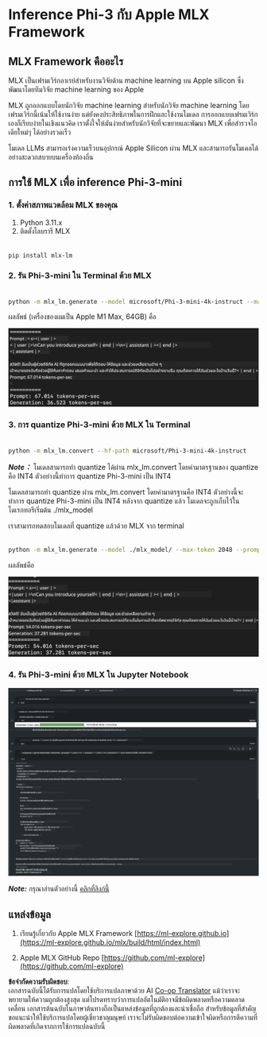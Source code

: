 <!--
CO_OP_TRANSLATOR_METADATA:
{
  "original_hash": "dcb656f3d206fc4968e236deec5d4384",
  "translation_date": "2025-05-09T22:31:51+00:00",
  "source_file": "md/03.FineTuning/03.Inference/MLX_Inference.md",
  "language_code": "th"
}
-->
# **Inference Phi-3 กับ Apple MLX Framework**

## **MLX Framework คืออะไร**

MLX เป็นเฟรมเวิร์กอาเรย์สำหรับงานวิจัยด้าน machine learning บน Apple silicon ซึ่งพัฒนาโดยทีมวิจัย machine learning ของ Apple

MLX ถูกออกแบบโดยนักวิจัย machine learning สำหรับนักวิจัย machine learning โดยเฟรมเวิร์กนี้เน้นให้ใช้งานง่าย แต่ยังคงประสิทธิภาพในการฝึกและใช้งานโมเดล การออกแบบเฟรมเวิร์กเองก็เรียบง่ายในเชิงแนวคิด เราตั้งใจให้มันง่ายสำหรับนักวิจัยที่จะขยายและพัฒนา MLX เพื่อสำรวจไอเดียใหม่ๆ ได้อย่างรวดเร็ว

โมเดล LLMs สามารถเร่งความเร็วบนอุปกรณ์ Apple Silicon ผ่าน MLX และสามารถรันโมเดลได้อย่างสะดวกสบายบนเครื่องท้องถิ่น

## **การใช้ MLX เพื่อ inference Phi-3-mini**

### **1. ตั้งค่าสภาพแวดล้อม MLX ของคุณ**

1. Python 3.11.x  
2. ติดตั้งไลบรารี MLX  


```bash

pip install mlx-lm

```

### **2. รัน Phi-3-mini ใน Terminal ด้วย MLX**


```bash

python -m mlx_lm.generate --model microsoft/Phi-3-mini-4k-instruct --max-token 2048 --prompt  "<|user|>\nCan you introduce yourself<|end|>\n<|assistant|>"

```

ผลลัพธ์ (เครื่องของผมเป็น Apple M1 Max, 64GB) คือ

![Terminal](../../../../../translated_images/01.0d0f100b646a4e4c4f1cd36c1a05727cd27f1e696ed642c06cf6e2c9bbf425a4.th.png)

### **3. การ quantize Phi-3-mini ด้วย MLX ใน Terminal**


```bash

python -m mlx_lm.convert --hf-path microsoft/Phi-3-mini-4k-instruct

```

***Note：*** โมเดลสามารถทำ quantize ได้ผ่าน mlx_lm.convert โดยค่ามาตรฐานของ quantize คือ INT4 ตัวอย่างนี้ทำการ quantize Phi-3-mini เป็น INT4

โมเดลสามารถทำ quantize ผ่าน mlx_lm.convert โดยค่ามาตรฐานคือ INT4 ตัวอย่างนี้จะทำการ quantize Phi-3-mini เป็น INT4 หลังจาก quantize แล้ว โมเดลจะถูกเก็บไว้ในไดเรกทอรีเริ่มต้น ./mlx_model

เราสามารถทดสอบโมเดลที่ quantize แล้วด้วย MLX จาก terminal


```bash

python -m mlx_lm.generate --model ./mlx_model/ --max-token 2048 --prompt  "<|user|>\nCan you introduce yourself<|end|>\n<|assistant|>"

```

ผลลัพธ์คือ

![INT4](../../../../../translated_images/02.04e0be1f18a90a58ad47e0c9d9084ac94d0f1a8c02fa707d04dd2dfc7e9117c6.th.png)


### **4. รัน Phi-3-mini ด้วย MLX ใน Jupyter Notebook**


![Notebook](../../../../../translated_images/03.0cf0092fe143357656bb5a7bc6427c41d8528d772d38a82d0b2693e2a3eeb16e.th.png)

***Note:*** กรุณาอ่านตัวอย่างนี้ [คลิกที่ลิงก์นี้](../../../../../code/03.Inference/MLX/MLX_DEMO.ipynb)


## **แหล่งข้อมูล**

1. เรียนรู้เกี่ยวกับ Apple MLX Framework [https://ml-explore.github.io](https://ml-explore.github.io/mlx/build/html/index.html)

2. Apple MLX GitHub Repo [https://github.com/ml-explore](https://github.com/ml-explore)

**ข้อจำกัดความรับผิดชอบ**:  
เอกสารฉบับนี้ได้รับการแปลโดยใช้บริการแปลภาษาด้วย AI [Co-op Translator](https://github.com/Azure/co-op-translator) แม้ว่าเราจะพยายามให้ความถูกต้องสูงสุด แต่โปรดทราบว่าการแปลอัตโนมัติอาจมีข้อผิดพลาดหรือความคลาดเคลื่อน เอกสารต้นฉบับในภาษาต้นทางถือเป็นแหล่งข้อมูลที่ถูกต้องและน่าเชื่อถือ สำหรับข้อมูลที่สำคัญ ขอแนะนำให้ใช้บริการแปลโดยผู้เชี่ยวชาญมนุษย์ เราจะไม่รับผิดชอบต่อความเข้าใจผิดหรือการตีความที่ผิดพลาดที่เกิดจากการใช้การแปลฉบับนี้
